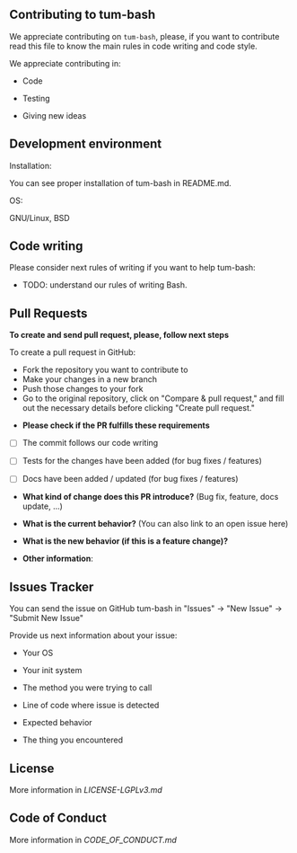 ## Contributing to tum-bash

We appreciate contributing on `tum-bash`, please, if you want to contribute read this file to know the main rules in code writing and code style.

We appreciate contributing in:

- Code

- Testing

- Giving new ideas

## Development environment

Installation:

You can see proper installation of tum-bash in README.md.

OS: 

GNU/Linux, BSD

## Code writing

Please consider next rules of writing if you want to help tum-bash:

- TODO: understand our rules of writing Bash.

## Pull Requests

**To create and send pull request, please, follow next steps**

To create a pull request in GitHub:

- Fork the repository you want to contribute to
- Make your changes in a new branch
- Push those changes to your fork 
- Go to the original repository, click on "Compare & pull request," and fill out the necessary details before clicking "Create pull request."

* **Please check if the PR fulfills these requirements**
- [ ] The commit follows our code writing
- [ ] Tests for the changes have been added (for bug fixes / features)
- [ ] Docs have been added / updated (for bug fixes / features)


* **What kind of change does this PR introduce?** (Bug fix, feature, docs update, ...)



* **What is the current behavior?** (You can also link to an open issue here)



* **What is the new behavior (if this is a feature change)?**



* **Other information**:

## Issues Tracker

You can send the issue on GitHub tum-bash in "Issues" -> "New Issue" -> "Submit New Issue"

Provide us next information about your issue:

- Your OS

- Your init system

- The method you were trying to call

- Line of code where issue is detected

- Expected behavior

- The thing you encountered

## License

More information in _LICENSE-LGPLv3.md_

## Code of Conduct

More information in _CODE_OF_CONDUCT.md_

